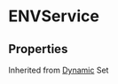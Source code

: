 # ENVService

## Properties

Inherited from [Dynamic](https://docs.brickverse.co/bricklua-lua-references-manual/dymanic) Set

